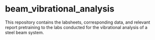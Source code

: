 # beam_vibrational_analysis
This repository contains the labsheets, corresponding data, and relevant report pretraining to the labs conducted for the vibrational analysis of a steel beam system.
